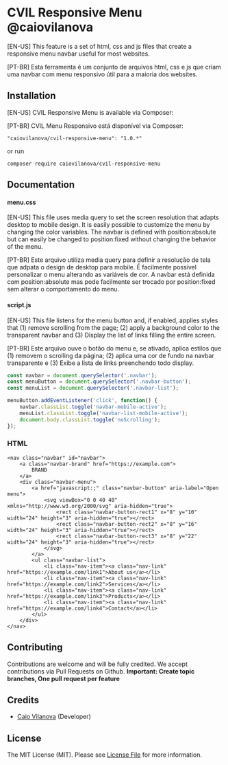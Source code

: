 # CVIL Responsive Menu  @caiovilanova

[EN-US] This feature is a set of html, css and js files that create a responsive menu navbar useful for most websites.

[PT-BR] Esta ferramenta é um conjunto de arquivos html, css e js que criam uma navbar com menu responsivo útil para a maioria dos websites. 

## Installation

[EN-US] CVIL Responsive Menu is available via Composer:

[PT-BR] CVIL Menu Responsivo está disponível via Composer:

~~~
"caiovilanova/cvil-responsive-menu": "1.0.*"
~~~

or run

~~~
composer require caiovilanova/cvil-responsive-menu
~~~


## Documentation

#### menu.css
[EN-US] This file uses media query to set the screen resolution that adapts desktop to mobile design.
It is easily possible to customize the menu by changing the color variables. The navbar is defined with position:absolute but can easily be changed to position:fixed without changing the behavior of the menu.

[PT-BR] Este arquivo utiliza media query para definir a resolução de tela que adpata o design de desktop para mobile.
É facilmente possível personalizar o menu alterando as variáveis de cor. A navbar está definida com position:absolute mas pode facilmente ser trocado por position:fixed sem alterar o comportamento do menu.

#### script.js

[EN-US] This file listens for the menu button and, if enabled, applies styles that (1) remove scrolling from the page; (2) apply a background color to the transparent navbar and (3) Display the list of links filling the entire screen.

[PT-BR] Este arquivo ouve o botão do menu e, se ativado, aplica estilos que (1) removem o scrolling da página; (2) aplica uma cor de fundo na navbar transparente e (3) Exibe a lista de links preenchendo todo display.

~~~javascript
const navbar = document.querySelector('.navbar');
const menuButton = document.querySelector('.navbar-button');
const menuList = document.querySelector('.navbar-list');

menuButton.addEventListener('click', function() {
    navbar.classList.toggle('navbar-mobile-active');
    menuList.classList.toggle('navbar-list-mobile-active');  
    document.body.classList.toggle('noScrolling');
});
~~~

### HTML

            
<!--NAV BAR-->
    <nav class="navbar" id="navbar">
        <a class="navbar-brand" href="https://example.com">
            BRAND
        </a>
        <div class="navbar-menu">
            <a href="javascript:;" class="navbar-button" aria-label="Open menu">
                <svg viewBox="0 0 40 40" xmlns="http://www.w3.org/2000/svg" aria-hidden="true">
                    <rect class="navbar-button-rect1" x="8" y="10" width="24" height="3" aria-hidden="true"></rect>
                    <rect class="navbar-button-rect2" x="8" y="16" width="24" height="3" aria-hidden="true"></rect>
                    <rect class="navbar-button-rect3" x="8" y="22" width="24" height="3" aria-hidden="true"></rect>
                </svg>
            </a>
            <ul class="navbar-list">
                <li class="nav-item"><a class="nav-link" href="https://example.com/link1">About us</a></li>
                <li class="nav-item"><a class="nav-link" href="https://example.com/link2">Services</a></li>
                <li class="nav-item"><a class="nav-link" href="https://example.com/link3">Products</a></li>
                <li class="nav-item"><a class="nav-link" href="https://example.com/link4">Contact</a></li>
            </ul>
        </div>
    </nav>
<!--END NAV BAR-->
            

## Contributing

Contributions are welcome and will be fully credited.
We accept contributions via Pull Requests on Github.
**Important: Create topic branches, One pull request per feature**


## Credits

* [Caio Vilanova](https://github.com/caiovilanova) (Developer)

## License

The MIT License (MIT). Please see [License File](https://github.com/caiovilanova/cvil-responsive-menu/blob/main/LICENSE) for more information.